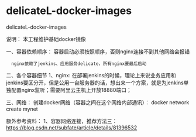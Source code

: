 # delicateL-docker-images
delicateL-docker-images

 说明： 本工程维护基础docker镜像
 
 一、容器依赖顺序：
    容器启动必须按照顺序，否则nginx连接不到其他网络会报错
 
      nginx依赖了jenkins、应用服务delicate，所有nginx要最后启动
 
 二、各个容器细节
    1、nginx: 在部署jenkins的时候，理论上来说业务应用和jenkins要区分开，但是公用一台服务器的话，想出来一个方案，就是为jenkins单独配置nginx监听；需要阿里云主机上开放18880端口；
 
 三、网络： 
       创建docker网络（容器之间在这个网络内部通讯）： docker network create mynet
   
   
   
   
 额外参考资料：
 1、容器网络连接，推荐方法三： https://blog.csdn.net/subfate/article/details/81396532